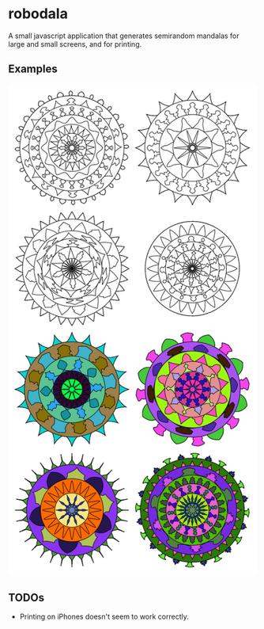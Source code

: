 # robodala

A small javascript application that generates semirandom mandalas for large and small screens, and for printing.

## Examples

![Example pictures](https://raw.githubusercontent.com/aquachris/robodala/master/examples/examples-collage.png)

## TODOs

- Printing on iPhones doesn't seem to work correctly.
